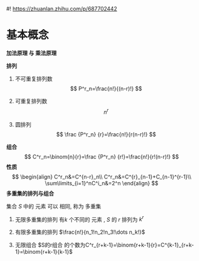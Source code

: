 #! https://zhuanlan.zhihu.com/p/687702442
# 基本概念

**加法原理 与 乘法原理**



**排列**

1. 不可重复排列数
$$
P^r_n=\frac{n!}{(n-r)!}
$$
2. 可重复排列数
   $$
   n^r
   $$
   
2. 圆排列
   $$
   \frac {P^r_n} {r}=\frac{n!}{r(n-r)!}
   $$

**组合**
$$
C^r_n=\binom{n}{r}=\frac {P^r_n} {r!}=\frac{n!}{r!(n-r)!}
$$
**性质**
$$
\begin{align}
C^r_n&=C^{n-r}_n\\
C^r_n&=C^{r}_{n-1}+C_{n-1}^{r-1}\\
\sum\limits_{i=1}^nC^i_n&=2^n
\end{align}
$$
**多重集的排列与组合**

集合 $S$ 中的 元素 可以 相同, 称为  多重集 

1. 无限多重集的排列 有$k$ 个不同的 元素 ,  $S$ 的 $r$ 排列为   $k^r$

2. 有限多重集的排列 $\frac{n!}{n_1!n_2!n_3!\dots n_k!}$

3. 无限组合 $S的r组合 的个数为C^r_{r+k-1}=\binom{r+k-1}{r}=C^{k-1}_{r+k-1}=\binom{r+k-1}{k-1}$

   
